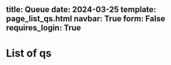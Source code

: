 title: Queue
date: 2024-03-25
template: page_list_qs.html
navbar: True
form: False
requires_login: True
---

# List of qs


